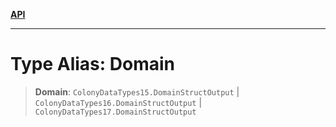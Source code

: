 [**API**](../README.md)

***

# Type Alias: Domain

> **Domain**: `ColonyDataTypes15.DomainStructOutput` \| `ColonyDataTypes16.DomainStructOutput` \| `ColonyDataTypes17.DomainStructOutput`
